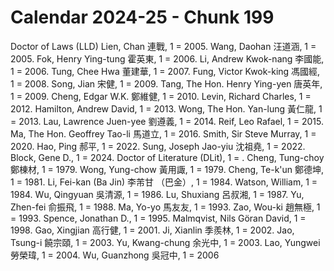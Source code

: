 # Calendar 2024-25 - Chunk 199

<!-- Chunk tokens: 507, Enriched tokens: 514 -->

Doctor of Laws (LLD)
Lien, Chan 連戰, 1 = 2005. Wang, Daohan 汪道涵, 1 = 2005. Fok, Henry Ying-tung 霍英東, 1 = 2006. Li, Andrew Kwok-nang 李國能, 1 = 2006. Tung, Chee Hwa 董建華, 1 = 2007. Fung, Victor Kwok-king 馮國經, 1 = 2008. Song, Jian 宋健, 1 = 2009. Tang, The Hon. Henry Ying-yen 唐英年, 1 = 2009. Cheng, Edgar W.K. 鄭維健, 1 = 2010. Levin, Richard Charles, 1 = 2012. Hamilton, Andrew David, 1 = 2013. Wong, The Hon. Yan-lung 黃仁龍, 1 = 2013. Lau, Lawrence Juen-yee 劉遵義, 1 = 2014. Reif, Leo Rafael, 1 = 2015. Ma, The Hon. Geoffrey Tao-li 馬道立, 1 = 2016. Smith, Sir Steve Murray, 1 = 2020. Hao, Ping 郝平, 1 = 2022. Sung, Joseph Jao-yiu 沈祖堯, 1 = 2022. Block, Gene D., 1 = 2024. Doctor of Literature (DLit), 1 = . Cheng, Tung-choy 鄭棟材, 1 = 1979. Wong, Yung-chow 黃用諏, 1 = 1979. Cheng, Te-k'un 鄭德坤, 1 = 1981. Li, Fei-kan (Ba Jin) 李芾甘 （巴金）, 1 = 1984. Watson, William, 1 = 1984. Wu, Qingyuan 吳清源, 1 = 1986. Lu, Shuxiang 呂叔湘, 1 = 1987. Yu, Zhen-fei 俞振飛, 1 = 1988. Ma, Yo-yo 馬友友, 1 = 1993. Zao, Wou-ki 趙無極, 1 = 1993. Spence, Jonathan D., 1 = 1995. Malmqvist, Nils Göran David, 1 = 1998. Gao, Xingjian 高行健, 1 = 2001. Ji, Xianlin 季羨林, 1 = 2002. Jao, Tsung-i 饒宗頤, 1 = 2003. Yu, Kwang-chung 余光中, 1 = 2003. Lao, Yungwei 勞榮瑋, 1 = 2004. Wu, Guanzhong 吳冠中, 1 = 2006